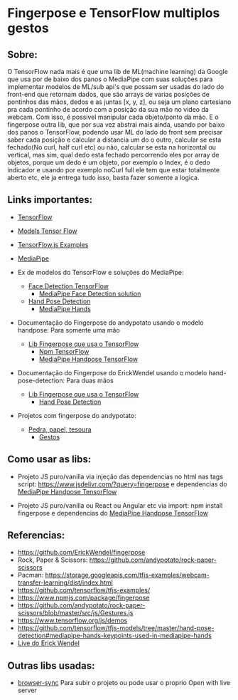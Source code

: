 # Fingerpose e TensorFlow multiplos gestos

## Sobre:

O TensorFlow nada mais é que uma lib de ML(machine learning) da Google que usa por de baixo dos panos o MediaPipe com suas soluções para implementar modelos de ML/sub api's que possam ser usadas do lado do front-end que retornam dados, que são arrays de varias posições de pontinhos das mãos, dedos e as juntas [x, y, z], ou seja um plano cartesiano pra cada pontinho de acordo com a posição da sua mão no video da webcam. Com isso, é possivel manipular cada objeto/ponto da mão. E o fingerpose outra lib, que por sua vez abstrai mais ainda, usando por baixo dos panos o TensorFlow, podendo usar ML do lado do front sem precisar saber cada posição e calcular a distancia um do o outro, calcular se esta fechado(No curl, half curl etc) ou não, calcular se esta na horizontal ou vertical, mas sim, qual dedo esta fechado percorrendo eles por array de objetos, porque um dedo é um objeto, por exemplo o Index, é o dedo indicador e usando por exemplo noCurl full ele tem que estar totalmente aberto etc, ele ja entrega tudo isso, basta fazer somente a logica.

## Links importantes:

- [TensorFlow](https://www.tensorflow.org/resources/libraries-extensions?hl=pt-br)
- [Models Tensor Flow](https://github.com/tensorflow/tfjs-models)
- [TensorFlow.js Examples](https://github.com/tensorflow/tfjs-examples/)
- [MediaPipe](mediapipe.dev)

- Ex de modelos do TensorFlow e soluções do MediaPipe:
  - [Face Detection TensorFlow](https://github.com/tensorflow/tfjs-models/tree/master/face-detection)
    - [MediaPipe Face Detection solution](https://google.github.io/mediapipe/solutions/face_detection.html)
  - [Hand Pose Detection](https://github.com/tensorflow/tfjs-models/tree/master/hand-pose-detection)
    - [MediaPipe Hands](https://google.github.io/mediapipe/solutions/hands.html)

- Documentação do Fingerpose do andypotato usando o modelo handpose: Para somente uma mão
  - [Lib Fingerpose que usa o TensorFlow](https://github.com/andypotato/fingerpose)
    - [Npm TensorFlow](https://www.npmjs.com/package/fingerpose)
    - [MediaPipe Handpose TensorFlow](https://github.com/tensorflow/tfjs-models/tree/master/handpose)

- Documentação do Fingerpose do ErickWendel usando  o modelo hand-pose-detection: Para duas mãos
  - [Lib Fingerpose que usa o TensorFlow](https://github.com/ErickWendel/fingerpose)
    - [Hand Pose Detection](https://github.com/tensorflow/tfjs-models/tree/master/hand-pose-detection)

- Projetos com fingerpose do andypotato:
  - [Pedra, papel, tesoura](https://github.com/andypotato/rock-paper-scissors)
    - [Gestos](https://github.com/andypotato/rock-paper-scissors/blob/master/src/js/Gestures.js)


## Como usar as libs:

- Projeto JS puro/vanilla via injeção das dependencias no html nas tags script: https://www.jsdelivr.com/?query=fingerpose e dependencias do [MediaPipe Handpose TensorFlow](https://github.com/tensorflow/tfjs-models/tree/master/handpose)

- Projeto JS puro/vanilla ou React ou Angular etc via import: npm install fingerpose e dependencias do [MediaPipe Handpose TensorFlow](https://github.com/tensorflow/tfjs-models/tree/master/handpose)

## Referencias:

- https://github.com/ErickWendel/fingerpose
-  Rock, Paper & Scissors: https://github.com/andypotato/rock-paper-scissors
-  Pacman: https://storage.googleapis.com/tfjs-examples/webcam-transfer-learning/dist/index.html
-  https://github.com/tensorflow/tfjs-examples/
-  https://www.npmjs.com/package/fingerpose
-  https://github.com/andypotato/rock-paper-scissors/blob/master/src/js/Gestures.js
-  https://www.tensorflow.org/js/demos
-  https://github.com/tensorflow/tfjs-models/tree/master/hand-pose-detection#mediapipe-hands-keypoints-used-in-mediapipe-hands
- [Live do Erick Wendel](https://www.youtube.com/watch?v=MeS6dX2a2zQ)

## Outras libs usadas:

- [browser-sync](https://browsersync.io) Para subir o projeto ou pode usar o proprio Open with live server